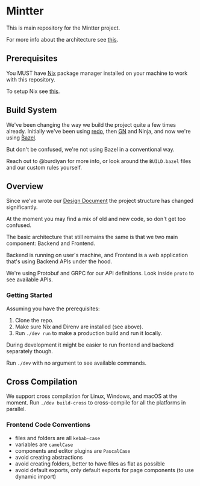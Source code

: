 # Mintter

This is main repository for the Mintter project.

For more info about the architecture see [this](/docs/architecture/README.md).

## Prerequisites

You MUST have [Nix](https://nixos.org/nix) package manager installed on your machine to work with this repository.

To setup Nix see [this](/docs/nix.md).

## Build System

We've been changing the way we build the project quite a few times already. Initially we've been using
[redo](https://github.com/apenwarr/redo), then
[GN](https://chromium.googlesource.com/chromium/src/tools/gn/+/48062805e19b4697c5fbd926dc649c78b6aaa138/README.md) and
Ninja, and now we're using [Bazel](https://bazel.build).

But don't be confused, we're not using Bazel in a conventional way.

Reach out to @burdiyan for more info, or look around the `BUILD.bazel` files and our custom rules yourself.

## Overview

Since we've wrote our
[Design Document](https://www.notion.so/mintter/Mintter-Design-Document-bed174849106466cbec2a12dabddd701) the project
structure has changed significantly.

At the moment you may find a mix of old and new code, so don't get too confused.

The basic architecture that still remains the same is that we two main component: Backend and Frontend.

Backend is running on user's machine, and Frontend is a web application that's using Backend APIs under the hood.

We're using Protobuf and GRPC for our API definitions. Look inside `proto` to see available APIs.

### Getting Started

Assuming you have the prerequisites:

1. Clone the repo.
2. Make sure Nix and Direnv are installed (see above).
3. Run `./dev run` to make a production build and run it locally.

During development it might be easier to run frontend and backend separately though.

Run `./dev` with no argument to see available commands.

## Cross Compilation

We support cross compilation for Linux, Windows, and macOS at the moment. Run `./dev build-cross` to cross-compile for
all the platforms in parallel.

### Frontend Code Conventions

- files and folders are all `kebab-case`
- variables are `camelCase`
- components and editor plugins are `PascalCase`
- avoid creating abstractions
- avoid creating folders, better to have files as flat as possible
- avoid default exports, only default exports for page components (to use dynamic import)
